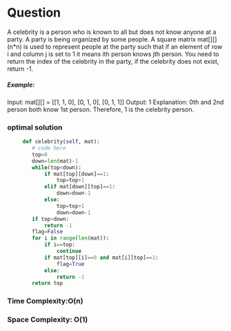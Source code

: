 # Question
 A celebrity is a person who is known to all but does not know anyone at a party. A party is being organized by some people. A square matrix mat[][] (n*n) is used to represent people at the party such that if an element of row i and column j is set to 1 it means ith person knows jth person. You need to return the index of the celebrity in the party, if the celebrity does not exist, return -1.

##### Example:
Input: mat[][] = [[1, 1, 0], [0, 1, 0], [0, 1, 1]]
Output: 1
Explanation: 0th and 2nd person both know 1st person. Therefore, 1 is the celebrity person. 


### optimal solution
```python
     def celebrity(self, mat):
        # code here
        top=0
        down=len(mat)-1
        while(top<down):
            if mat[top][down]==1:
                top=top+1
            elif mat[down][top]==1:
                down=down-1
            else:
                top=top+1
                down=down-1
        if top>down:
            return -1
        flag=False
        for i in range(len(mat)):
            if i==top:
                continue
            if mat[top][i]==0 and mat[i][top]==1:
                flag=True
            else:
                return -1
        return top

```



### Time Complexity:O(n)
### Space Complexity: O(1)
